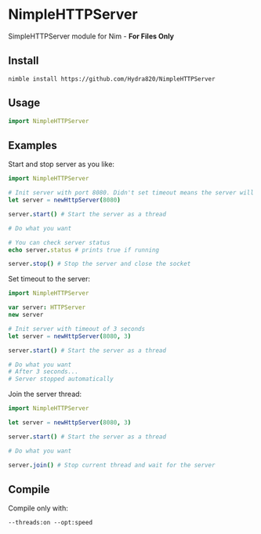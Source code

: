 # NimpleHTTPServer
SimpleHTTPServer module for Nim - **For Files Only**

## Install
```
nimble install https://github.com/Hydra820/NimpleHTTPServer
```

## Usage
```Nim
import NimpleHTTPServer
```

## Examples
Start and stop server as you like:
```Nim
import NimpleHTTPServer

# Init server with port 8080. Didn't set timeout means the server will run forever
let server = newHttpServer(8080)

server.start() # Start the server as a thread

# Do what you want

# You can check server status
echo server.status # prints true if running

server.stop() # Stop the server and close the socket
```

Set timeout to the server:
```Nim
import NimpleHTTPServer

var server: HTTPServer
new server

# Init server with timeout of 3 seconds
let server = newHttpServer(8080, 3)

server.start() # Start the server as a thread

# Do what you want
# After 3 seconds...
# Server stopped automatically
```

Join the server thread:
```Nim
import NimpleHTTPServer

let server = newHttpServer(8080, 3)

server.start() # Start the server as a thread

# Do what you want

server.join() # Stop current thread and wait for the server
```

## Compile
Compile only with:
```
--threads:on --opt:speed
```

